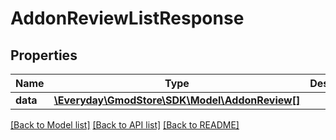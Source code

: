 # AddonReviewListResponse

## Properties
Name | Type | Description | Notes
------------ | ------------- | ------------- | -------------
**data** | [**\Everyday\GmodStore\SDK\Model\AddonReview[]**](AddonReview.md) |  | [optional] 

[[Back to Model list]](../../README.md#documentation-for-models) [[Back to API list]](../../README.md#documentation-for-api-endpoints) [[Back to README]](../../README.md)

